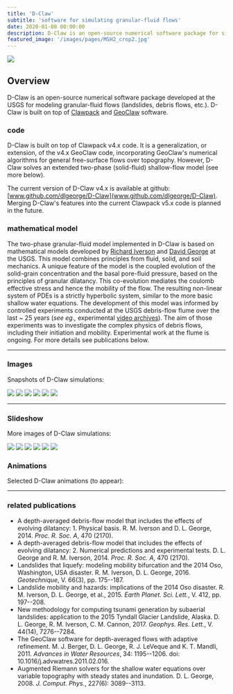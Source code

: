```yaml
---
title: 'D-Claw'
subtitle: 'software for simulating granular-fluid flows'
date: 2020-01-08 00:00:00
description: D-Claw is an open-source numerical software package for simulating granular-fluid flows, such as landslides, debris flows, and lahars.
featured_image: '/images/pages/MSH2_crop2.jpg'
---
```


![](/images/projects/dclaw/misc/Rainier_frame00015.png)

## Overview

D-Claw is an open-source numerical software package developed at the USGS for modeling granular-fluid flows (landslides, debris flows, etc.). D-Claw is built on top of [Clawpack](www.clawpack.org) and [GeoClaw](www.geoclaw.org) software. 

### code

D-Claw is built on top of Clawpack v4.x code. It is a generalization, or extension, of the v4.x GeoClaw code, incorporating GeoClaw's numerical algorithms for general free-surface flows over topography. However, D-Claw solves an extended two-phase (solid-fluid) shallow-flow model (see more below).

The current version of D-Claw v4.x is available at github: [www.github.com/dlgeorge/D-Claw](www.github.com/dlgeorge/D-Claw). Merging D-Claw's features into the current Clawpack v5.x code is planned in the future. 

### mathematical model

The two-phase granular-fluid model implemented in D-Claw is based on mathematical models developed by [Richard Iverson](https://www.usgs.gov/staff-profiles/richard-m-iverson) and [David George](https://www.usgs.gov/staff-profiles/david-l-george) at the USGS. This model combines principles from fluid, solid, and soil mechanics. A unique feature of the model is the coupled evolution of the solid-grain concentration and the basal pore-fluid pressure, based on the principles of granular dilatancy. This co-evolution mediates the coulomb effective stress and hence the mobility of the flow. The resulting non-linear system of PDEs is a strictly hyperbolic system, similar to the more basic shallow water equations. The development of this model was informed by controlled experiments conducted at the USGS debris-flow flume over the last ~ 25 years (*see eg.,* experimental [video archives](https://pubs.usgs.gov/of/2007/1315/)). The aim of those experiments was to investigate the complex physics of debris flows, including their initiation and mobility. Experimental work at the flume is ongoing. For more details see publications below.


---

### Images

Snapshots of D-Claw simulations:

<div class="gallery" data-columns="3">
	<img src="/images/projects/dclaw/misc/Rainier_frame00015.png">
	<img src="/images/projects/dclaw/misc/Rainierframe00080.png">
	<img src="/images/projects/dclaw/misc/Alderframe00083.png">
	<img src="/images/projects/dclaw/misc/tyndall_oblique_frame00015.png">
	<img src="/images/projects/dclaw/misc/Sisters_frame00035.png">
	<img src="/images/projects/dclaw/misc/dclaw_oso.jpg">
</div>


---

### Slideshow

More images of D-Claw simulations:

<div class="gallery" data-columns="1">
	<img src="/images/projects/dclaw/misc/Rainier_frame00015.png">
	<img src="/images/projects/dclaw/misc/Rainierframe00080.png">
	<img src="/images/projects/dclaw/misc/tyndall_oblique_frame00015.png">
	<img src="/images/projects/dclaw/misc/Sisters_frame00035.png">
	<img src="/images/projects/dclaw/misc/Alderframe00083.png">
	<img src="/images/projects/dclaw/misc/dclaw_oso.jpg">
</div>

### Animations

Selected D-Claw animations (to appear):

---

### related publications

*  A depth-averaged debris-flow model that includes the effects of evolving dilatancy: 1. Physical basis. R. M. Iverson and D. L. George, 2014. *Proc. R. Soc. A*, 470 (2170).
* A depth-averaged debris-flow model that includes the effects of evolving dilatancy: 2. Numerical predictions and experimental tests. D. L. George and R. M. Iverson, 2014. *Proc. R. Soc. A*, 470 (2170). 
* Landslides that liquefy: modeling mobility bifurcation and the 2014 Oso, Washington, USA disaster. R. M. Iverson, D. L. George, 2016. *Geotechnique*, V. 66(3), pp. 175--187.
* Landslide mobility and hazards: implications of the 2014 Oso disaster. R. M. Iverson, D. L. George, et al., 2015. *Earth Planet. Sci. Lett.*, V. 412, pp. 197--208.
*  New methodology for computing tsunami generation by subaerial landslides: application to the 2015 Tyndall Glacier Landslide, Alaska. D. L. George, R. M. Iverson, C. M. Cannon, 2017. *Geophys. Res. Lett.*, V. 44(14), 7276--7284.
* The GeoClaw software for depth-averaged flows with adaptive refinement.  M. J. Berger, D. L. George, R. J. LeVeque and K. T. Mandli, 2011. *Advances in Water Resources*, 34: 1195--1206. doi: 10.1016/j.advwatres.2011.02.016.
* Augmented Riemann solvers for the shallow water equations over variable topography with steady states and inundation. D. L. George, 2008. *J. Comput. Phys.*, 227(6): 3089--3113.